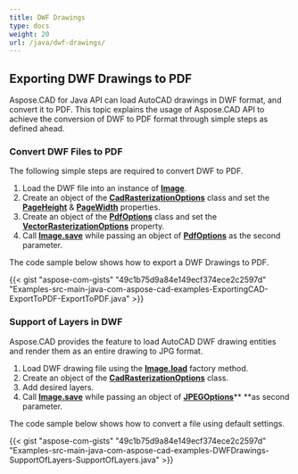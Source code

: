 ```yaml
---
title: DWF Drawings
type: docs
weight: 20
url: /java/dwf-drawings/
---
```


## **Exporting DWF Drawings to PDF**
Aspose.CAD for Java API can load AutoCAD drawings in DWF format, and convert it to PDF. This topic explains the usage of Aspose.CAD API to achieve the conversion of DWF to PDF format through simple steps as defined ahead.
### **Convert DWF Files to PDF**
The following simple steps are required to convert DWF to PDF.

1. Load the DWF file into an instance of [**Image**](https://apireference.aspose.com/java/cad/com.aspose.cad/Image).
1. Create an object of the [**CadRasterizationOptions**](https://apireference.aspose.com/java/cad/com.aspose.cad.imageoptions/CadRasterizationOptions) class and set the [**PageHeight**](https://apireference.aspose.com/java/cad/com.aspose.cad.imageoptions/VectorRasterizationOptions#setPageHeight-float-) & [**PageWidth**](https://apireference.aspose.com/java/cad/com.aspose.cad.imageoptions/VectorRasterizationOptions#setPageWidth-float-) properties.
1. Create an object of the [**PdfOptions**](https://apireference.aspose.com/java/cad/com.aspose.cad.imageoptions/PdfOptions) class and set the [**VectorRasterizationOptions**](https://apireference.aspose.com/java/cad/com.aspose.cad.imageoptions/VectorRasterizationOptions) property.
1. Call [**Image.save**](https://apireference.aspose.com/java/cad/com.aspose.cad/Image#save--) while passing an object of [**PdfOptions**](https://apireference.aspose.com/java/cad/com.aspose.cad.imageoptions/PdfOptions) as the second parameter.

The code sample below shows how to export a DWF Drawings to PDF.

{{< gist "aspose-com-gists" "49c1b75d9a84e149ecf374ece2c2597d" "Examples-src-main-java-com-aspose-cad-examples-ExportingCAD-ExportToPDF-ExportToPDF.java" >}}


### **Support of Layers in DWF**
Aspose.CAD provides the feature to load AutoCAD DWF drawing entities and render them as an entire drawing to JPG format. 

1. Load DWF drawing file using the [**Image.load**](https://apireference.aspose.com/java/cad/com.aspose.cad/Image#load-java.io.InputStream-) factory method.
1. Create an object of the [**CadRasterizationOptions**](https://apireference.aspose.com/java/cad/com.aspose.cad.imageoptions/CadRasterizationOptions) class.
1. Add desired layers.
1. Call [**Image.save**](https://apireference.aspose.com/java/cad/com.aspose.cad/Image#save--) while passing an object of [**JPEGOptions**](https://apireference.aspose.com/java/cad/com.aspose.cad.imageoptions/JpegOptions)** **as second parameter.

The code sample below shows how to convert a file using default settings.

{{< gist "aspose-com-gists" "49c1b75d9a84e149ecf374ece2c2597d" "Examples-src-main-java-com-aspose-cad-examples-DWFDrawings-SupportOfLayers-SupportOfLayers.java" >}}
